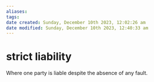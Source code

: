 ```yaml
---
aliases: 
tags: 
date created: Sunday, December 10th 2023, 12:02:26 am
date modified: Sunday, December 10th 2023, 12:40:33 am
---
```


# strict liability

Where one party is liable despite the absence of any fault.
